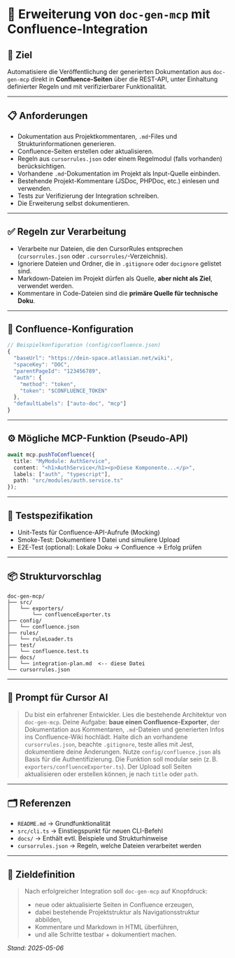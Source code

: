 # 🧠 Erweiterung von `doc-gen-mcp` mit Confluence-Integration

## 🎯 Ziel
Automatisiere die Veröffentlichung der generierten Dokumentation aus `doc-gen-mcp` direkt in **Confluence-Seiten** über die REST-API, unter Einhaltung definierter Regeln und mit verifizierbarer Funktionalität.

---

## 📋 Anforderungen

- Dokumentation aus Projektkommentaren, `.md`-Files und Strukturinformationen generieren.
- Confluence-Seiten erstellen oder aktualisieren.
- Regeln aus `cursorrules.json` oder einem Regelmodul (falls vorhanden) berücksichtigen.
- Vorhandene `.md`-Dokumentation im Projekt als Input-Quelle einbinden.
- Bestehende Projekt-Kommentare (JSDoc, PHPDoc, etc.) einlesen und verwenden.
- Tests zur Verifizierung der Integration schreiben.
- Die Erweiterung selbst dokumentieren.

---

## ✅ Regeln zur Verarbeitung

- Verarbeite nur Dateien, die den CursorRules entsprechen (`cursorrules.json` oder `.cursorrules/`-Verzeichnis).
- Ignoriere Dateien und Ordner, die in `.gitignore` oder `docignore` gelistet sind.
- Markdown-Dateien im Projekt dürfen als Quelle, **aber nicht als Ziel**, verwendet werden.
- Kommentare in Code-Dateien sind die **primäre Quelle für technische Doku**.

---

## 🔌 Confluence-Konfiguration

```ts
// Beispielkonfiguration (config/confluence.json)
{
  "baseUrl": "https://dein-space.atlassian.net/wiki",
  "spaceKey": "DOC",
  "parentPageId": "123456789",
  "auth": {
    "method": "token",
    "token": "$CONFLUENCE_TOKEN"
  },
  "defaultLabels": ["auto-doc", "mcp"]
}
```

---

## ⚙️ Mögliche MCP-Funktion (Pseudo-API)

```ts
await mcp.pushToConfluence({
  title: "MyModule: AuthService",
  content: "<h1>AuthService</h1><p>Diese Komponente...</p>",
  labels: ["auth", "typescript"],
  path: "src/modules/auth.service.ts"
});
```

---

## 🧪 Testspezifikation

- Unit-Tests für Confluence-API-Aufrufe (Mocking)
- Smoke-Test: Dokumentiere 1 Datei und simuliere Upload
- E2E-Test (optional): Lokale Doku → Confluence → Erfolg prüfen

---

## 📦 Strukturvorschlag

```
doc-gen-mcp/
├── src/
│   └── exporters/
│       └── confluenceExporter.ts
├── config/
│   └── confluence.json
├── rules/
│   └── ruleLoader.ts
├── test/
│   └── confluence.test.ts
├── docs/
│   └── integration-plan.md  <-- diese Datei
└── cursorrules.json
```

---

## 🧠 Prompt für Cursor AI

> Du bist ein erfahrener Entwickler. Lies die bestehende Architektur von `doc-gen-mcp`. Deine Aufgabe: **baue einen Confluence-Exporter**, der Dokumentation aus Kommentaren, `.md`-Dateien und generierten Infos ins Confluence-Wiki hochlädt. Halte dich an vorhandene `cursorrules.json`, beachte `.gitignore`, teste alles mit Jest, dokumentiere deine Änderungen. Nutze `config/confluence.json` als Basis für die Authentifizierung. Die Funktion soll modular sein (z. B. `exporters/confluenceExporter.ts`). Der Upload soll Seiten aktualisieren oder erstellen können, je nach `title` oder `path`.

---

## 🗂 Referenzen

- `README.md` → Grundfunktionalität
- `src/cli.ts` → Einstiegspunkt für neuen CLI-Befehl
- `docs/` → Enthält evtl. Beispiele und Strukturhinweise
- `cursorrules.json` → Regeln, welche Dateien verarbeitet werden

---

## 🚀 Zieldefinition

> Nach erfolgreicher Integration soll `doc-gen-mcp` auf Knopfdruck:
> - neue oder aktualisierte Seiten in Confluence erzeugen,
> - dabei bestehende Projektstruktur als Navigationsstruktur abbilden,
> - Kommentare und Markdown in HTML überführen,
> - und alle Schritte testbar + dokumentiert machen.

*Stand: 2025-05-06*
